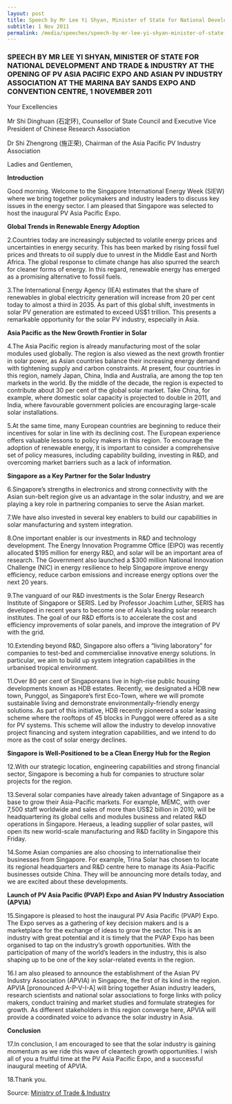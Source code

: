 ```yaml
---
layout: post
title: Speech by Mr Lee Yi Shyan, Minister of State for National Development and Trade & Industry at the opening of PV Asia Pacific Expo and Asian PV Industry Association at the Marina Bay Sands Expo and Convention Centre, 1 November 2011
subtitle: 1 Nov 2011
permalink: /media/speeches/speech-by-mr-lee-yi-shyan-minister-of-state-for-national-development-and-trade-industry-at-the-opening-of-pv-asia-pacific-expo-and-asian-pv-industry-association
---
```


### SPEECH BY MR LEE YI SHYAN, MINISTER OF STATE FOR NATIONAL DEVELOPMENT AND TRADE & INDUSTRY AT THE OPENING OF PV ASIA PACIFIC EXPO AND ASIAN PV INDUSTRY ASSOCIATION AT THE MARINA BAY SANDS EXPO AND CONVENTION CENTRE, 1 NOVEMBER 2011

Your Excellencies

Mr Shi Dinghuan (石定环), Counsellor of State Council and Executive Vice President of Chinese Research Association

Dr Shi Zhengrong (施正荣), Chairman of the Asia Pacific PV Industry Association

Ladies and Gentlemen,

**Introduction**

Good morning. Welcome to the Singapore International Energy Week (SIEW) where we bring together policymakers and industry leaders to discuss key issues in the energy sector. I am pleased that Singapore was selected to host the inaugural PV Asia Pacific Expo.

**Global Trends in Renewable Energy Adoption**

2.Countries today are increasingly subjected to volatile energy prices and uncertainties in energy security. This has been marked by rising fossil fuel prices and threats to oil supply due to unrest in the Middle East and North Africa. The global response to climate change has also spurred the search for cleaner forms of energy. In this regard, renewable energy has emerged as a promising alternative to fossil fuels.

3.The International Energy Agency (IEA) estimates that the share of renewables in global electricity generation will increase from 20 per cent today to almost a third in 2035. As part of this global shift, investments in solar PV generation are estimated to exceed US$1 trillion. This presents a remarkable opportunity for the solar PV industry, especially in Asia.

**Asia Pacific as the New Growth Frontier in Solar**

4.The Asia Pacific region is already manufacturing most of the solar modules used globally. The region is also viewed as the next growth frontier in solar power, as Asian countries balance their increasing energy demand with tightening supply and carbon constraints. At present, four countries in this region, namely Japan, China, India and Australia, are among the top ten markets in the world. By the middle of the decade, the region is expected to contribute about 30 per cent of the global solar market. Take China, for example, where domestic solar capacity is projected to double in 2011, and India, where favourable government policies are encouraging large-scale solar installations.

5.At the same time, many European countries are beginning to reduce their incentives for solar in line with its declining cost. The European experience offers valuable lessons to policy makers in this region. To encourage the adoption of renewable energy, it is important to consider a comprehensive set of policy measures, including capability building, investing in R&D, and overcoming market barriers such as a lack of information.

**Singapore as a Key Partner for the Solar Industry**

6.Singapore’s strengths in electronics and strong connectivity with the Asian sun-belt region give us an advantage in the solar industry, and we are playing a key role in partnering companies to serve the Asian market.

7.We have also invested in several key enablers to build our capabilities in solar manufacturing and system integration.

8.One important enabler is our investments in R&D and technology development. The Energy Innovation Programme Office (EIPO) was recently allocated $195 million for energy R&D, and solar will be an important area of research. The Government also launched a $300 million National Innovation Challenge (NIC) in energy resilience to help Singapore improve energy efficiency, reduce carbon emissions and increase energy options over the next 20 years.

9.The vanguard of our R&D investments is the Solar Energy Research Institute of Singapore or SERIS. Led by Professor Joachim Luther, SERIS has developed in recent years to become one of Asia’s leading solar research institutes. The goal of our R&D efforts is to accelerate the cost and efficiency improvements of solar panels, and improve the integration of PV with the grid.

10.Extending beyond R&D, Singapore also offers a “living laboratory” for companies to test-bed and commercialise innovative energy solutions. In particular, we aim to build up system integration capabilities in the urbanised tropical environment.

11.Over 80 per cent of Singaporeans live in high-rise public housing developments known as HDB estates. Recently, we designated a HDB new town, Punggol, as Singapore’s first Eco-Town, where we will promote sustainable living and demonstrate environmentally-friendly energy solutions. As part of this initiative, HDB recently pioneered a solar leasing scheme where the rooftops of 45 blocks in Punggol were offered as a site for PV systems. This scheme will allow the industry to develop innovative project financing and system integration capabilities, and we intend to do more as the cost of solar energy declines.

**Singapore is Well-Positioned to be a Clean Energy Hub for the Region**

12.With our strategic location, engineering capabilities and strong financial sector, Singapore is becoming a hub for companies to structure solar projects for the region.

13.Several solar companies have already taken advantage of Singapore as a base to grow their Asia-Pacific markets. For example, MEMC, with over 7,500 staff worldwide and sales of more than US$2 billion in 2010, will be headquartering its global cells and modules business and related R&D operations in Singapore. Heraeus, a leading supplier of solar pastes, will open its new world-scale manufacturing and R&D facility in Singapore this Friday.

14.Some Asian companies are also choosing to internationalise their businesses from Singapore. For example, Trina Solar has chosen to locate its regional headquarters and R&D centre here to manage its Asia-Pacific businesses outside China. They will be announcing more details today, and we are excited about these developments.


**Launch of PV Asia Pacific (PVAP) Expo and Asian PV Industry Association (APVIA)**

15.Singapore is pleased to host the inaugural PV Asia Pacific (PVAP) Expo. The Expo serves as a gathering of key decision makers and is a marketplace for the exchange of ideas to grow the sector. This is an industry with great potential and it is timely that the PVAP Expo has been organised to tap on the industry’s growth opportunities. With the participation of many of the world’s leaders in the industry, this is also shaping up to be one of the key solar-related events in the region.

16.I am also pleased to announce the establishment of the Asian PV Industry Association (APVIA) in Singapore, the first of its kind in the region. APVIA [pronounced A-P-V-I-A] will bring together Asian industry leaders, research scientists and national solar associations to forge links with policy makers, conduct training and market studies and formulate strategies for growth. As different stakeholders in this region converge here, APVIA will provide a coordinated voice to advance the solar industry in Asia.

**Conclusion**

17.In conclusion, I am encouraged to see that the solar industry is gaining momentum as we ride this wave of cleantech growth opportunities. I wish all of you a fruitful time at the PV Asia Pacific Expo, and a successful inaugural meeting of APVIA.

18.Thank you.



Source: [<a href="https://www.mti.gov.sg/" target="_blank">Ministry of Trade & Industry</a>](https://www.mti.gov.sg/)